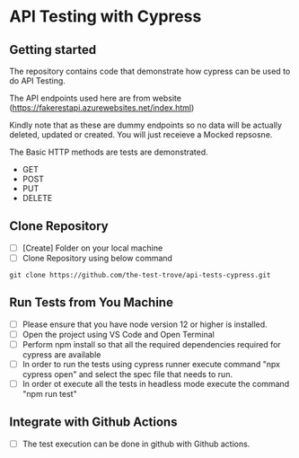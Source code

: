 # API Testing with Cypress



## Getting started
The repository contains code that demonstrate how cypress can be used to do API Testing. 

The API endpoints used here are from website (https://fakerestapi.azurewebsites.net/index.html) 

Kindly note that as these are dummy endpoints so no data will be actually deleted, updated or created. You will just receieve a Mocked repsosne. 

The Basic HTTP methods are tests are demonstrated. 
- GET
- POST
- PUT
- DELETE


## Clone Repository 

- [ ] [Create] Folder on your local machine
- [ ] Clone Repository using below command 

```
git clone https://github.com/the-test-trove/api-tests-cypress.git
```

## Run Tests from You Machine 
- [ ] Please ensure that you have node version 12 or higher is installed. 
- [ ] Open the project using VS Code and Open Terminal 
- [ ] Perform npm install so that all the required dependencies required for cypress are available 
- [ ] In order to run the tests using cypress runner execute command "npx cypress open" and select the spec file that needs to run. 
- [ ] In order ot execute all the tests in headless mode execute the command "npm run test" 

## Integrate with Github Actions 

- [ ] The test execution can be done in github with Github actions. 

